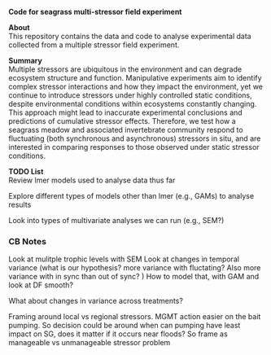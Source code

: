 **Code for seagrass multi-stressor field experiment** <br />

**About** <br />
This repository contains the data and code to analyse experimental data collected from a multiple stressor field experiment. <br />

**Summary** <br />
Multiple stressors are ubiquitous in the environment and can degrade ecosystem structure and function. Manipulative experiments aim to identify complex stressor interactions and how they impact the environment, yet we continue to introduce stressors under highly controlled static conditions, despite environmental conditions within ecosystems constantly changing. This approach might lead to inaccurate experimental conclusions and predictions of cumulative stressor effects. Therefore, we test how a seagrass meadow and associated invertebrate community respond to fluctuating (both synchronous and asynchronous) stressors in situ, and are interested in comparing responses to those observed under static stressor conditions.

**TODO List** <br />
Review lmer models used to analyse data thus far <br />

Explore different types of models other than lmer (e.g., GAMs) to analyse results <br />

Look into types of multivariate analyses we can run (e.g., SEM?) <br />


### CB Notes

 Look at mulitple trophic levels with SEM
 Look at changes in temporal variance (what is our hypothesis? more
 variance with fluctating? Also more variance with
 in sync than out of sync? )
 How to model that, with GAM and look at DF smooth?

 What about changes in variance across treatments?

 Framing around local vs regional stressors.
 MGMT action easier on the bait pumping. So
 decision could be around when can pumping have
 least impact on SG, does it matter if it occurs
 near floods?
 So frame as manageable vs unmanageable stressor problem
